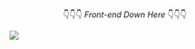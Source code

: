 &nbsp;&nbsp;&nbsp;&nbsp;&nbsp;&nbsp;&nbsp;&nbsp;&nbsp;&nbsp;&nbsp;&nbsp;&nbsp;&nbsp;&nbsp;&nbsp;&nbsp;&nbsp;&nbsp;&nbsp;&nbsp;&nbsp;&nbsp;&nbsp;👇👇👇 *Front-end Down Here* 👇👇👇

[<img src="https://github.com/Bpost129/dittodeal-back-end/assets/54043400/17440ca3-8f3e-4750-8e85-359f6def9e7d">](https://github.com/Bpost129/dittodeal-front-end)
